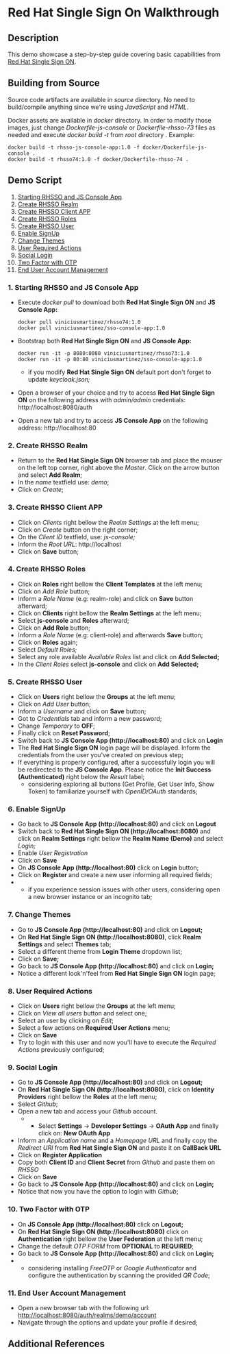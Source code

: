 # Red Hat Single Sign On Walkthrough

## Description

This demo showcase a step-by-step guide covering basic capabilities from [Red Hat Single Sign ON](https://access.redhat.com/products/red-hat-single-sign-on).

## Building from Source

Source code artifacts are available in *source* directory. No need to build/compile anything since we're using *JavaScript* and *HTML*.

Docker assets are available in *docker* directory. In order to modify those images, just change *Dockerfile-js-console* or *Dockerfile-rhsso-73* files as needed and execute *docker build -t* from *root* directory . Example:

  ```
  docker build -t rhsso-js-console-app:1.0 -f docker/Dockerfile-js-console .
  docker build -t rhsso74:1.0 -f docker/Dockerfile-rhsso-74 .
  ```

## Demo Script

1. [Starting RHSSO and JS Console App](#demo-step-1)
2. [Create RHSSO Realm](#demo-step-2)
3. [Create RHSSO Client APP](#demo-step-3)
4. [Create RHSSO Roles](#demo-step-4)
5. [Create RHSSO User](#demo-step-5)
6. [Enable SignUp](#demo-step-6)
7. [Change Themes](#demo-step-7)
8. [User Required Actions](#demo-step-8)
9. [Social Login](#demo-step-9)
10. [Two Factor with OTP](#demo-step-10)
11. [End User Account Management](#demo-step-11)

### 1. Starting RHSSO and JS Console App <a name="demo-step-1"/>

* Execute *docker pull* to download both **Red Hat Single Sign ON** and **JS Console App:**
  ```
  docker pull viniciusmartinez/rhsso74:1.0
  docker pull viniciusmartinez/sso-console-app:1.0
  ```
* Bootstrap both **Red Hat Single Sign ON** and **JS Console App:**

  ```
  docker run -it -p 8080:8080 viniciusmartinez/rhsso73:1.0
  docker run -it -p 80:80 viniciusmartinez/sso-console-app:1.0
  ```
  * if you modify **Red Hat Single Sign ON** default port don't forget to update *keycloak.json;*
* Open a browser of your choice and try to access **Red Hat Single Sign ON** on the following address with *admin/admin* credentials: http://localhost:8080/auth
* Open a new tab and try to access **JS Console App** on the following address: http://localhost:80

### 2. Create RHSSO Realm <a name="demo-step-2"/>

* Return to the **Red Hat Single Sign ON** browser tab and place the mouser on the left top corner, right above the *Master*. Click on the arrow button and select **Add Realm**;
* In the *name* textfield use: *demo*;
* Click on *Create*;

### 3. Create RHSSO Client APP <a name="demo-step-3"/>

* Click on *Clients* right bellow the *Realm Settings* at the left menu;
* Click on *Create* button on the right corner;
* On the *Client ID* textfield, use: *js-console;*
* Inform the *Root URL*: http://localhost
* Click on **Save** button;

### 4. Create RHSSO Roles <a name="demo-step-4"/>

* Click on **Roles** right bellow the **Client Templates** at the left menu;
* Click on *Add Role* button;
* Inform a *Role Name* (e.g: realm-role) and click on **Save** button afterward;
* Click on **Clients** right bellow the **Realm Settings** at the left menu;
* Select **js-console** and **Roles** afterward;
* Click on **Add Role** button;
* Inform a *Role Name* (e.g: client-role) and afterwards **Save** button;
* Click on **Roles** again;
* Select *Default Roles;*
* Select any role available *Available Roles* list and click on **Add Selected;**
* In the *Client Roles* select **js-console** and click on **Add Selected;**

### 5. Create RHSSO User <a name="demo-step-5"/>

* Click on **Users** right bellow the **Groups** at the left menu;
* Click on *Add User* button;
* Inform a *Username* and click on **Save** button;
* Got to *Credentials* tab and inform a new password;
* Change *Temporary* to **OFF**;
* Finally click on **Reset Password**;
* Switch back to **JS Console App (http://localhost:80)** and click on **Login**
* The **Red Hat Single Sign ON** login page will be displayed. Inform the credentials from the user you've created on previous step;
* If everything is properly configured, after a successfully login you will be redirected to the **JS Console App**. Please notice the **Init Success (Authenticated)** right below the *Result* label;
  * considering exploring all buttons (Get Profile, Get User Info, Show Token) to familiarize yourself with *OpenID/OAuth* standards;

### 6. Enable SignUp <a name="demo-step-6"/>

* Go back to **JS Console App (http://localhost:80)** and click on **Logout**
* Switch back to **Red Hat Single Sign ON (http://localhost:8080)** and click on **Realm Settings** right bellow the **Realm Name (Demo)** and select *Login;*
* Enable *User Registration*
* Click on **Save**
* On **JS Console App (http://localhost:80)** click on **Login** button;
* Click on **Register** and create a new user informing all required fields;
* * if you experience session issues with other users, considering open a new browser instance or an incognito tab;

### 7. Change Themes <a name="demo-step-7"/>

* Go to **JS Console App (http://localhost:80)** and click on **Logout;**
* On **Red Hat Single Sign ON (http://localhost:8080)**, click **Realm Settings** and select **Themes** tab;
* Select a different theme from **Login Theme** dropdown list;
* Click on **Save;**
* Go back to **JS Console App (http://localhost:80)** and click on **Login;**
* Notice  a different look'n'feel from **Red Hat Single Sign ON** login page;

### 8. User Required Actions <a name="demo-step-8"/>

* Click on **Users** right bellow the **Groups** at the left menu;
* Click on *View all users* button and select one;
* Select an user by clicking on *Edit*;
* Select a few actions on **Required User Actions** menu;
* Click on **Save**
* Try to login with this user and now you'll have to execute the *Required Actions* previously configured;

### 9. Social Login <a name="demo-step-9"/>

* Go to **JS Console App (http://localhost:80)** and click on **Logout;**
* On **Red Hat Single Sign ON (http://localhost:8080)**, click on **Identity Providers** right bellow the **Roles** at the left menu;
* Select *Github*;
* Open a new tab and access your *Github* account.
  * * Select **Settings** -> **Developer Settings** -> **OAuth App** and finally click on: **New OAuth App**
* Inform an *Application name* and a *Homepage URL* and finally copy the *Redirect URI* from **Red Hat Single Sign ON** and paste it on **CallBack URL**
* Click on **Register Application**
* Copy both **Client ID** and **Client Secret** from *Github* and paste them on *RHSSO*
* Click on **Save**
* Go back to **JS Console App (http://localhost:80)** and click on **Login;**
* Notice that now you have the option to login with *Github*;

### 10. Two Factor with OTP <a name="demo-step-10"/>

* On **JS Console App (http://localhost:80)** click on **Logout;**
* On **Red Hat Single Sign ON (http://localhost:8080)** click on **Authentication** right bellow the **User Federation** at the left menu;
* Change the default *OTP FORM* from **OPTIONAL** to **REQUIRED**;
* Go back to **JS Console App (http://localhost:80)** and click on **Login;**
* * considering installing *FreeOTP* or *Google Authenticator* and configure the authentication by scanning the provided *QR Code*;


### 11. End User Account Management <a name="demo-step-11"/>

* Open a new browser tab with the following url: [http://localhost:8080/auth/realms/demo/account](http://localhost:8080/auth/realms/demo/account)
* Navigate through the options and update your profile if desired;

## Additional References <a name="additional-references">
